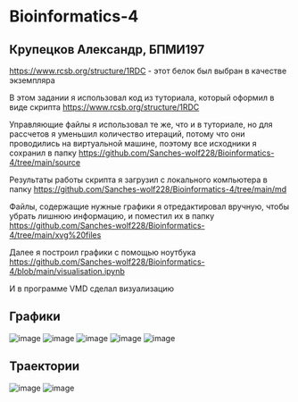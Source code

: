 # Bioinformatics-4

## Крупецков Александр, БПМИ197 ##

https://www.rcsb.org/structure/1RDC - этот белок был выбран в качестве экземпляра

В этом задании я использовал код из туториала, который оформил в виде скрипта https://www.rcsb.org/structure/1RDC

Управляющие файлы я использовал те же, что и в туториале, но для рассчетов я уменьшил количество итераций, потому что они проводились на виртуальной машине, поэтому все исходники я сохранил в папку https://github.com/Sanches-wolf228/Bioinformatics-4/tree/main/source

Результаты работы скрипта я загрузил с локального компьютера в папку https://github.com/Sanches-wolf228/Bioinformatics-4/tree/main/md

Файлы, содержащие нужные графики я отредактировал вручную, чтобы убрать лишнюю информацию, и поместил их в папку https://github.com/Sanches-wolf228/Bioinformatics-4/tree/main/xvg%20files

Далее я построил графики с помощью ноутбука https://github.com/Sanches-wolf228/Bioinformatics-4/blob/main/visualisation.ipynb

И в программе VMD сделал визуализацию

## Графики ##

![image](https://user-images.githubusercontent.com/71072356/145886442-ffc7b96f-1a76-4bb0-b814-4dcf7f008d8d.png)
![image](https://user-images.githubusercontent.com/71072356/145886493-4aee27de-3def-4f08-9691-3b8b8a5580a6.png)
![image](https://user-images.githubusercontent.com/71072356/145886477-75520a9c-ff93-4276-ba98-5d8ca04a65f8.png)
![image](https://user-images.githubusercontent.com/71072356/145886519-0219c94f-46ed-47f9-9c79-cd3293d88c7c.png)
![image](https://user-images.githubusercontent.com/71072356/145886554-95c324ba-f293-4fcf-b7b8-07bb74d998c4.png)

## Траектории ##

![image](https://user-images.githubusercontent.com/71072356/145886584-4fba3838-fea2-46e7-b773-99da17958560.png)
![image](https://user-images.githubusercontent.com/71072356/145886601-1074e973-8158-4e39-92f8-0980dc29fbf4.png)
